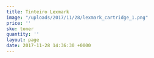 ```yaml
---
title: Tinteiro Lexmark
image: "/uploads/2017/11/28/lexmark_cartridge_1.png"
price: ''
sku: toner
quantity: ''
layout: page
date: 2017-11-28 14:36:30 +0000
---
```

